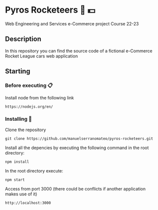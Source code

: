 # Pyros Rocketeers 🚀 💵
Web Engineering and Services e-Commerce project Course 22-23

## Description
In this repository you can find the source code of a fictional e-Commerce Rocket League cars web application
## Starting 

### Before executing 📋
Install node from the following link
```
https://nodejs.org/en/
```

### Installing 🔧
Clone the repository
```
git clone https://github.com/manuelserranomateo/pyros-rocketeers.git
```
Install all the depencies by executing the following command in the root directory:
```
npm install
```
In the root directory execute:
```
npm start
```
Access from port 3000 (there could be conflicts if another application makes use of it)
```
http://localhost:3000
```

